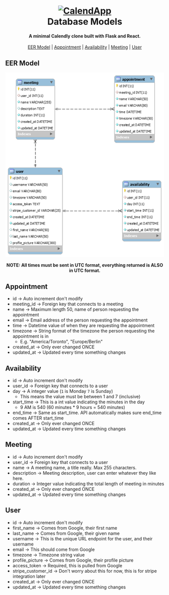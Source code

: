 <h1 align="center">
  <br>
  <a href="#"><img src="https://www.dropbox.com/s/f7qmdoka1ltso8g/logo.png?raw=1" alt="CalendApp" width="120"></a>
  <br>
  Database Models
</h1>

<h4 align="center">A minimal Calendly clone built with Flask and React.</h4>


<p align="center">
  <a href="eer-model">EER Model</a> |
  <a href="#appointment">Appointment</a> |
  <a href="#availability">Availability</a> |
  <a href="#meeting">Meeting</a> |
  <a href="#user">User</a>
</p>

## EER Model
![EER Model](images/EER-Model.png)


<p align="center"><b>NOTE: All times must be sent in UTC format, everything returned is ALSO in UTC format.</b></p>

## Appointment
- id &rarr; Auto increment don't modify
- meeting_id &rarr; Foreign key that connects to a meeting
- name &rarr; Maximum length 50, name of person requesting the appointment
- email &rarr; Email address of the person requesting the appointment
- time &rarr; Datetime value of when they are requesting the appointment
- timezone &rarr; String format of the timezone the person requesting the appointment is in
    - E.g. "America/Toronto", "Europe/Berlin"
- created_at &rarr; Only ever changed ONCE
- updated_at &rarr; Updated every time something changes


## Availability
- id &rarr; Auto increment don't modify
- user_id &rarr; Foreign key that connects to a user
- day &rarr; A integer value (`1` is Monday `7` is Sunday)
    - This means the value must be between 1 and 7 (inclusive)
- start_time &rarr; This is a int value indicating the minutes in the day
    - 9 AM is 540 (60 minutes * 9 hours = 540 minutes)
- end_time &rarr; Same as start_time. API automatically makes sure end_time comes AFTER start_time
- created_at &rarr; Only ever changed ONCE
- updated_at &rarr; Updated every time something changes


## Meeting
- id &rarr; Auto increment don't modify
- user_id &rarr; Foreign key that connects to a user
- name &rarr; A meeting name, a title really. Max 255 characters.
- description &rarr; Meeting description, user can enter whatever they like here.
- duration &rarr; Integer value indicating the total length of meeting in minutes
- created_at &rarr; Only ever changed ONCE
- updated_at &rarr; Updated every time something changes


## User
- id &rarr; Auto increment don't modify
- first_name &rarr; Comes from Google, their first name
- last_name &rarr; Comes from Google, their given name
- username &rarr; This is the unique URL endpoint for the user, and their username
- email &rarr; This should come from Google
- timezone &rarr; Timezone string value
- profile_picture &rarr; Comes from Google, their profile picture
- access_token &rarr; Required, this is pulled from Google
- stripe_customer_id &rarr; Don't worry about this for now, this is for stripe integration later
- created_at &rarr; Only ever changed ONCE
- updated_at &rarr; Updated every time something changes




